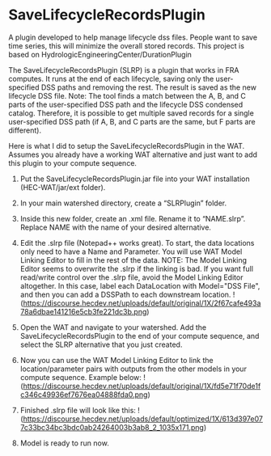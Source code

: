 # SaveLifecycleRecordsPlugin
A plugin developed to help manage lifecycle dss files. People want to save time series, this will minimize the overall stored records. This project is based on HydrologicEngineeringCenter/DurationPlugin

The SaveLifecycleRecordsPlugin (SLRP) is a plugin that works in FRA computes. It runs at the end of each lifecycle, saving only the user-specified DSS paths and removing the rest. The result is saved as the new lifecycle DSS file.
Note: The tool finds a match between the A, B, and C parts of the user-specified DSS path and the lifecycle DSS condensed catalog. Therefore, it is possible to get multiple saved records for a single user-specified DSS path (if A, B, and C parts are the same, but F parts are different).

Here is what I did to setup the SaveLifecycleRecordsPlugin in the WAT. Assumes you already have a working WAT alternative and just want to add this plugin to your compute sequence.

1. Put the SaveLifecycleRecordsPlugin.jar file into your WAT installation (HEC-WAT/jar/ext folder).
2. In your main watershed directory, create a “SLRPlugin” folder.
3. Inside this new folder, create an .xml file. Rename it to “NAME.slrp”. Replace NAME with the name of your desired alternative.
4. Edit the .slrp file (Notepad++ works great). To start, the data locations only need to have a Name and Parameter. You will use WAT Model Linking Editor to fill in the rest of the data. NOTE: The Model Linking Editor seems to overwrite the .slrp if the linking is bad. If you want full read/write control over the .slrp file, avoid the Model Linking Editor altogether. In this case, label each DataLocation with Model="DSS File", and then you can add a DSSPath to each downstream location.
!(https://discourse.hecdev.net/uploads/default/original/1X/2f67cafe493a78a6dbae141216e5cb3fe221dc3b.png)

5. Open the WAT and navigate to your watershed. Add the SaveLifecycleRecordsPlugin to the end of your compute sequence, and select the SLRP alternative that you just created.
6. Now you can use the WAT Model Linking Editor to link the location/parameter pairs with outputs from the other models in your compute sequence. Example below:
!(https://discourse.hecdev.net/uploads/default/original/1X/fd5e71f70de1fc346c49936ef7676ea04888fda0.png)

7. Finished .slrp file will look like this:
!(https://discourse.hecdev.net/uploads/default/optimized/1X/613d397e077c33bc34bc3bdc0ab24264003b3ab8_2_1035x171.png)
8. Model is ready to run now.
